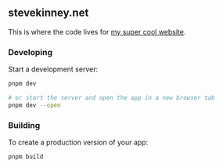 ## stevekinney.net

This is where the code lives for [my super cool website](https://stevekinney.net).

### Developing

Start a development server:

```bash
pnpm dev

# or start the server and open the app in a new browser tab
pnpm dev --open
```

### Building

To create a production version of your app:

```bash
pnpm build
```
